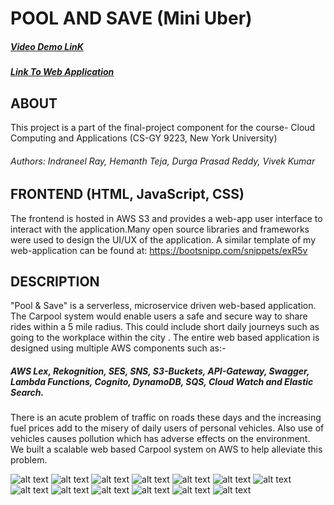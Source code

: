 # POOL AND SAVE (Mini Uber)
##### [Video Demo LinK]()
##### [Link To Web Application](https://frontendforuser.s3.amazonaws.com/uLogin.html)
## ABOUT
This project is a part of the final-project component for the course- Cloud Computing and Applications (CS-GY 9223, New York University) 
###### Authors: Indraneel Ray, Hemanth Teja, Durga Prasad Reddy, Vivek Kumar
## FRONTEND (HTML, JavaScript, CSS)
The frontend is hosted in AWS S3 and provides a web-app user interface to interact with the application.Many  open source libraries and frameworks were used to design the UI/UX of the application. A similar template of my web-application can be found at: https://bootsnipp.com/snippets/exR5v
## DESCRIPTION
"Pool & Save" is a serverless, microservice driven web-based application. The Carpool system would enable users a safe and secure way to share rides within a 5 mile radius. This could include short daily journeys such as going to the workplace within the city . The entire web based application is designed using multiple AWS components such as:-
##### AWS Lex, Rekognition, SES, SNS, S3-Buckets, API-Gateway, Swagger, Lambda Functions, Cognito, DynamoDB, SQS, Cloud Watch and Elastic Search.

There is an acute problem of traffic on roads these days and the increasing fuel prices add to the misery of daily users of personal vehicles. Also use of vehicles causes pollution which has adverse effects on the environment. We built a scalable web based Carpool system on AWS to help alleviate this problem.
 
![alt text](https://github.com/HemanthTejaY/AWS---Pool-Save---Mini-Uber/blob/master/project-images/1.jpg)
![alt text](https://github.com/HemanthTejaY/AWS---Pool-Save---Mini-Uber/blob/master/project-images/2.jpg)
![alt text](https://github.com/HemanthTejaY/AWS---Pool-Save---Mini-Uber/blob/master/project-images/3.jpg)
![alt text](https://github.com/HemanthTejaY/AWS---Pool-Save---Mini-Uber/blob/master/project-images/4.jpg)
![alt text](https://github.com/HemanthTejaY/AWS---Pool-Save---Mini-Uber/blob/master/project-images/5.jpg)
![alt text](https://github.com/HemanthTejaY/AWS---Pool-Save---Mini-Uber/blob/master/project-images/6.jpg)
![alt text](https://github.com/HemanthTejaY/AWS---Pool-Save---Mini-Uber/blob/master/project-images/7.jpg)
![alt text](https://github.com/HemanthTejaY/AWS---Pool-Save---Mini-Uber/blob/master/project-images/8.jpg)
![alt text](https://github.com/HemanthTejaY/AWS---Pool-Save---Mini-Uber/blob/master/project-images/9.jpg)
![alt text](https://github.com/HemanthTejaY/AWS---Pool-Save---Mini-Uber/blob/master/project-images/10.jpg)
![alt text](https://github.com/HemanthTejaY/AWS---Pool-Save---Mini-Uber/blob/master/project-images/11.jpg)
![alt text](https://github.com/HemanthTejaY/AWS---Pool-Save---Mini-Uber/blob/master/project-images/12.jpg)
![alt text](https://github.com/HemanthTejaY/AWS---Pool-Save---Mini-Uber/blob/master/project-images/13.jpg)

